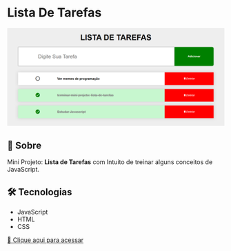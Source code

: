 # Lista De Tarefas
![preview](./.github/Preview.png)

## 🔎 Sobre
Mini Projeto: **Lista de Tarefas** com Intuito de treinar alguns conceitos de JavaScript.

## 🛠️ Tecnologias
- JavaScript
- HTML
- CSS

[🔗 Clique aqui para acessar](https://wevertonvcp.github.io//)